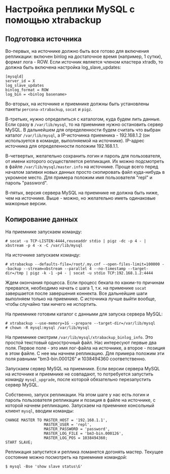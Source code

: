 Настройка реплики MySQL с помощью xtrabackup
============================================

Подготовка источника
--------------------

Во-первых, на источнике должно быть все готово для включения репликации: включен binlog на достаточное время (например, 1 сутки), формат лога - ROW. Если источник является членом кластера xtradb, то должна быть включена настройка log_slave_updates:

    [mysqld]
    server_id = X
    log_slave_updates
    binlog_format = ROW
    log_bin = <binlog basename>

Во-вторых, на источнике и приемнике должны быть установлены пакеты `percona-xtrabackup`, `socat` и `pigz`.

В-третьих, нужно определиться с каталогом, куда будем лить данные. Если сразу в `/var/lib/mysql`, то на приемнике нужно остановить сервер MySQL. В дальнейшем для определенности будем считать что выбран каталог `/var/lib/mysql`, а IP-источинка приемника - 192.168.1.2 (он используется в команде, выполняемой на источнике). IP-адрес источника для определенности положим 192.168.1.1.

В-четвертых, желательно сохранить логин и пароль для пользователя, от имени которого осуществляется репликация. Их можно подсмотреть в файле `/var/lib/mysql/master.info` на источнике. Проще всего перед началом заливки новых данных просто скопировать файл куда-нибудь в укромное место. Для примера положим имя пользователя "repl" и пароль "password".

В-пятых, версия сервера MySQL на приемнике не должна быть ниже, чем на источнике. Выше - можно, но желательно иметь одинаковые мажорные версии.

Копирование данных
------------------

На приемнике запускаем команду:

    # socat -u TCP-LISTEN:4444,reuseaddr stdio | pigz -dc -p 4 - | xbstream -p 4 -x -C /var/lib/mysql

На источнике запускаем команду:

    # xtrabackup --defaults-file=/root/.my.cnf --open-files-limit=100000 --backup --stream=xbstream --parallel 4 --no-timestamp --target-dir=/tmp | pigz -k -1 -p4 - | socat -u stdio TCP:192.168.1.2:4444

Ждем окончания процесса. Если процесс бекапа по каким-то причинам прервался, необходимо начать с шага 1, т.к. на применике `socat` завершается после завершения коннекта. Все дальнейшие шаги выполняем только на приемнике. С источника лучше выйти вообще, чтобы случайно там ничего не испортить.

На приемнике готовим каталог с данными для запуска сервера MySQL:

    # xtrabackup --use-memory=1G --prepare --target-dir=/var/lib/mysql
    # chown -R mysql:mysql /var/lib/mysql

На приемнике смотрим `/var/lib/mysql/xtrabackup_binlog_info`. Это простой текстовый однострочный файл. Нас интересуют первые два поля. Первое поле - это имя лог-файла на источнике, а второе - позиция в этом файле. С нее мы начнем репликацию. Для примера положим эти поля равными "bm3-bin.000126" и 1038494360 соответственно.

Запускаем сервер MySQL на приемнике. Если версии сервера MySQL на источнике и приемнике не совпадают, то потребуется запустить команду `mysql_upgrade`, после которой обязательно перезапустить сервер MySQL.

Собственно, запуск репликации. На этом шаге у нас есть логин и пароль пользователя репликации и позиция в файле на источнике, с которой начнем репликацию. Запускаем на приемнике консольный клиент `mysql`, вводим команды:

    CHANGE MASTER TO MASTER_HOST = '192.168.1.1',
                     MASTER_USER = 'repl',
                     MASTER_PASSWORD = 'password',
                     MASTER_LOG_FILE = 'bm3-bin.000126',
                     MASTER_LOG_POS = 1038494360;
    START SLAVE;

Репликация запустится и реплика ломанется догонять мастер. Текущее состояние можно посмотреть на приемнике командой:

    $ mysql -Bse 'show slave status\G'
